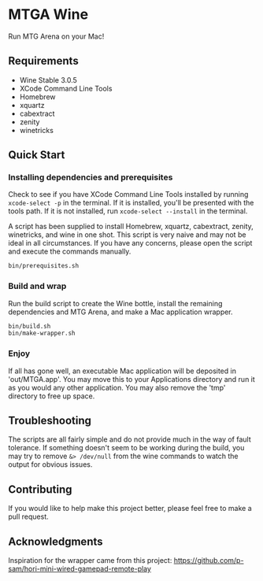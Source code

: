# MTGA Wine

Run MTG Arena on your Mac!

## Requirements

- Wine Stable 3.0.5
- XCode Command Line Tools
- Homebrew
- xquartz
- cabextract
- zenity
- winetricks

## Quick Start

### Installing dependencies and prerequisites

Check to see if you have XCode Command Line Tools installed by running `xcode-select -p` in the terminal. If it is installed, you'll be presented with the tools path. If it is not installed, run `xcode-select --install` in the terminal.

A script has been supplied to install Homebrew, xquartz, cabextract, zenity, winetricks, and wine in one shot. This script is very naive and may not be ideal in all circumstances. If you have any concerns, please open the script and execute the commands manually.

```bash
bin/prerequisites.sh
```

### Build and wrap

Run the build script to create the Wine bottle, install the remaining dependencies and MTG Arena, and make a Mac application wrapper.

```bash
bin/build.sh
bin/make-wrapper.sh
```

### Enjoy

If all has gone well, an executable Mac application will be deposited in 'out/MTGA.app'. You may move this to your Applications directory and run it as you would any other application. You may also remove the 'tmp' directory to free up space.

## Troubleshooting

The scripts are all fairly simple and do not provide much in the way of fault tolerance. If something doesn't seem to be working during the build, you may try to remove `&> /dev/null` from the wine commands to watch the output for obvious issues. 

## Contributing

If you would like to help make this project better, please feel free to make a pull request. 

## Acknowledgments

Inspiration for the wrapper came from this project: https://github.com/p-sam/hori-mini-wired-gamepad-remote-play
